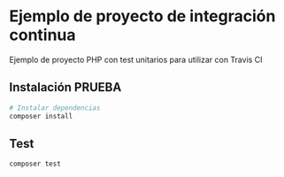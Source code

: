 # Ejemplo de proyecto de integración continua

Ejemplo de proyecto PHP con test unitarios para utilizar con Travis CI

## Instalación PRUEBA

``` bash
# Instalar dependencias
composer install
```

## Test

``` bash
composer test
```

